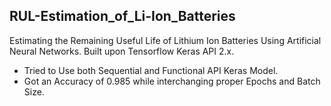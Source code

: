 ## RUL-Estimation_of_Li-Ion_Batteries

Estimating the Remaining Useful Life of Lithium Ion Batteries Using Artificial Neural Networks. Built upon Tensorflow Keras API 2.x.

* Tried to Use both Sequential and Functional API Keras Model.
* Got an Accuracy of 0.985 while interchanging proper Epochs and Batch Size.
